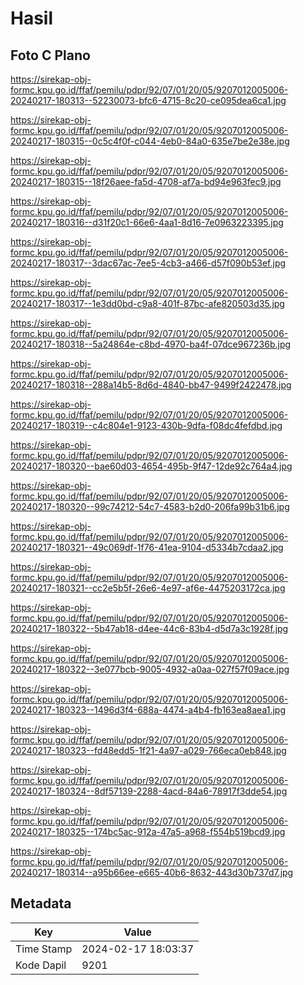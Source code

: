 # Hasil

## Foto C Plano

https://sirekap-obj-formc.kpu.go.id/ffaf/pemilu/pdpr/92/07/01/20/05/9207012005006-20240217-180313--52230073-bfc6-4715-8c20-ce095dea6ca1.jpg

https://sirekap-obj-formc.kpu.go.id/ffaf/pemilu/pdpr/92/07/01/20/05/9207012005006-20240217-180315--0c5c4f0f-c044-4eb0-84a0-635e7be2e38e.jpg

https://sirekap-obj-formc.kpu.go.id/ffaf/pemilu/pdpr/92/07/01/20/05/9207012005006-20240217-180315--18f26aee-fa5d-4708-af7a-bd94e963fec9.jpg

https://sirekap-obj-formc.kpu.go.id/ffaf/pemilu/pdpr/92/07/01/20/05/9207012005006-20240217-180316--d31f20c1-66e6-4aa1-8d16-7e0963223395.jpg

https://sirekap-obj-formc.kpu.go.id/ffaf/pemilu/pdpr/92/07/01/20/05/9207012005006-20240217-180317--3dac67ac-7ee5-4cb3-a466-d57f090b53ef.jpg

https://sirekap-obj-formc.kpu.go.id/ffaf/pemilu/pdpr/92/07/01/20/05/9207012005006-20240217-180317--1e3dd0bd-c9a8-401f-87bc-afe820503d35.jpg

https://sirekap-obj-formc.kpu.go.id/ffaf/pemilu/pdpr/92/07/01/20/05/9207012005006-20240217-180318--5a24864e-c8bd-4970-ba4f-07dce967236b.jpg

https://sirekap-obj-formc.kpu.go.id/ffaf/pemilu/pdpr/92/07/01/20/05/9207012005006-20240217-180318--288a14b5-8d6d-4840-bb47-9499f2422478.jpg

https://sirekap-obj-formc.kpu.go.id/ffaf/pemilu/pdpr/92/07/01/20/05/9207012005006-20240217-180319--c4c804e1-9123-430b-9dfa-f08dc4fefdbd.jpg

https://sirekap-obj-formc.kpu.go.id/ffaf/pemilu/pdpr/92/07/01/20/05/9207012005006-20240217-180320--bae60d03-4654-495b-9f47-12de92c764a4.jpg

https://sirekap-obj-formc.kpu.go.id/ffaf/pemilu/pdpr/92/07/01/20/05/9207012005006-20240217-180320--99c74212-54c7-4583-b2d0-206fa99b31b6.jpg

https://sirekap-obj-formc.kpu.go.id/ffaf/pemilu/pdpr/92/07/01/20/05/9207012005006-20240217-180321--49c069df-1f76-41ea-9104-d5334b7cdaa2.jpg

https://sirekap-obj-formc.kpu.go.id/ffaf/pemilu/pdpr/92/07/01/20/05/9207012005006-20240217-180321--cc2e5b5f-26e6-4e97-af6e-4475203172ca.jpg

https://sirekap-obj-formc.kpu.go.id/ffaf/pemilu/pdpr/92/07/01/20/05/9207012005006-20240217-180322--5b47ab18-d4ee-44c6-83b4-d5d7a3c1928f.jpg

https://sirekap-obj-formc.kpu.go.id/ffaf/pemilu/pdpr/92/07/01/20/05/9207012005006-20240217-180322--3e077bcb-9005-4932-a0aa-027f57f09ace.jpg

https://sirekap-obj-formc.kpu.go.id/ffaf/pemilu/pdpr/92/07/01/20/05/9207012005006-20240217-180323--1496d3f4-688a-4474-a4b4-fb163ea8aea1.jpg

https://sirekap-obj-formc.kpu.go.id/ffaf/pemilu/pdpr/92/07/01/20/05/9207012005006-20240217-180323--fd48edd5-1f21-4a97-a029-766eca0eb848.jpg

https://sirekap-obj-formc.kpu.go.id/ffaf/pemilu/pdpr/92/07/01/20/05/9207012005006-20240217-180324--8df57139-2288-4acd-84a6-78917f3dde54.jpg

https://sirekap-obj-formc.kpu.go.id/ffaf/pemilu/pdpr/92/07/01/20/05/9207012005006-20240217-180325--174bc5ac-912a-47a5-a968-f554b519bcd9.jpg

https://sirekap-obj-formc.kpu.go.id/ffaf/pemilu/pdpr/92/07/01/20/05/9207012005006-20240217-180314--a95b66ee-e665-40b6-8632-443d30b737d7.jpg


## Metadata

| Key        | Value               |
| ---------- | ------------------- |
| Time Stamp | 2024-02-17 18:03:37 |
| Kode Dapil | 9201                |



